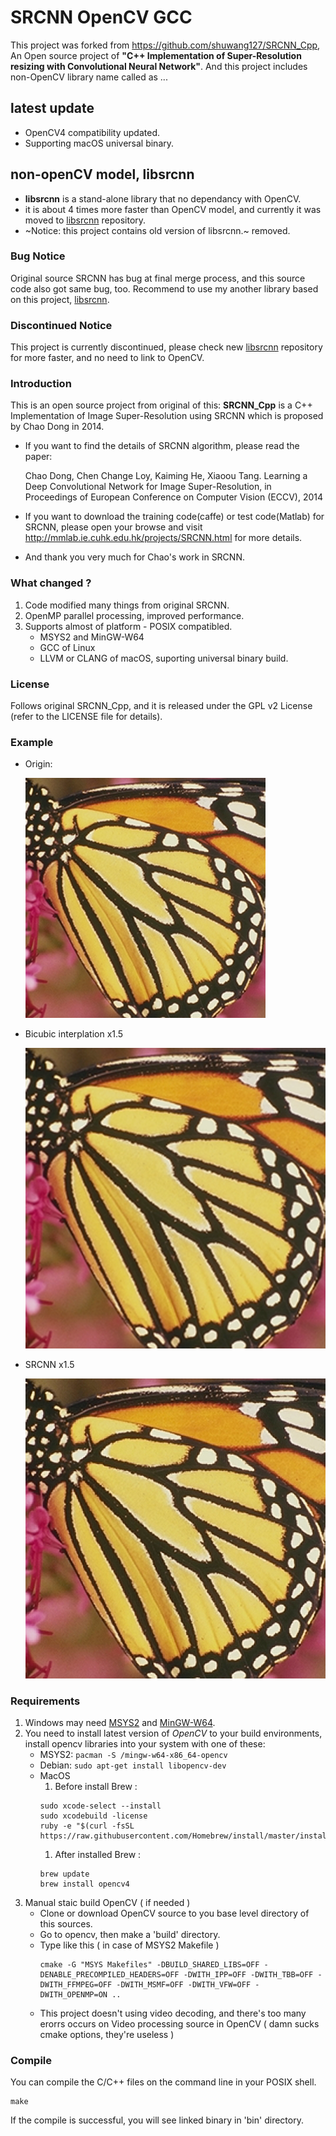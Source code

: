 # SRCNN OpenCV GCC
This project was forked from https://github.com/shuwang127/SRCNN_Cpp, An Open source project of **"C++ Implementation of Super-Resolution resizing with Convolutional Neural Network"**.
And this project includes non-OpenCV library name called as ...

## latest update
* OpenCV4 compatibility updated.
* Supporting macOS universal binary.

## non-openCV model, libsrcnn
* **libsrcnn** is a stand-alone library that no dependancy with OpenCV.
* it is about 4 times more faster than OpenCV model, and currently it was moved to [libsrcnn](https://github.com/rageworx/libsrcnn) repository.
* ~Notice: this project contains old version of libsrcnn.~ removed.

### Bug Notice
 Original source SRCNN has bug at final merge process, and this source code also got same bug, too. Recommend to use my another library based on this project,  [libsrcnn](https://github.com/rageworx/libsrcnn).

### Discontinued Notice 
 This project is currently discontinued, please check new [libsrcnn](https://github.com/rageworx/libsrcnn) repository for more faster, and no need to link to OpenCV.

### Introduction
This is an open source project from original of this:
**SRCNN_Cpp** is a C++ Implementation of Image Super-Resolution using SRCNN which is proposed by Chao Dong in 2014.
 - If you want to find the details of SRCNN algorithm, please read the paper:  

   Chao Dong, Chen Change Loy, Kaiming He, Xiaoou Tang. Learning a Deep Convolutional Network for Image Super-Resolution, in Proceedings of European Conference on Computer Vision (ECCV), 2014
 - If you want to download the training code(caffe) or test code(Matlab) for SRCNN, please open your browse and visit http://mmlab.ie.cuhk.edu.hk/projects/SRCNN.html for more details.
 - And thank you very much for Chao's work in SRCNN.

### What changed ?
1. Code modified many things from original SRCNN.
1. OpenMP parallel processing, improved performance.
1. Supports almost of platform - POSIX compatibled.
    - MSYS2 and MinGW-W64
    - GCC of Linux
    - LLVM or CLANG of macOS, suporting universal binary build.

### License
Follows original SRCNN_Cpp, and it is released under the GPL v2 License (refer to the LICENSE file for details).

### Example
- Origin:

    ![Example](Pictures/butterfly.png)  

- Bicubic interplation x1.5

    ![Example](Pictures/butterfly-bicubic.png)

- SRCNN x1.5

    ![Example](Pictures/butterfly-srcnn.png)  

### Requirements
1. Windows may need [MSYS2](https://www.msys2.org/) and [MinGW-W64](https://github.com/msys2/msys2/wiki/MSYS2-installation).
1. You need to install latest version of *OpenCV* to your build environments,
   install opencv libraries into your system with one of these:
    - MSYS2: ```pacman -S /mingw-w64-x86_64-opencv```
    - Debian: ```sudo apt-get install libopencv-dev```
    - MacOS
        1. Before install Brew : 
        ```
        sudo xcode-select --install 
        sudo xcodebuild -license
        ruby -e "$(curl -fsSL https://raw.githubusercontent.com/Homebrew/install/master/install)"
        ```
        1. After installed Brew :
        ```
        brew update
        brew install opencv4
        ```
1. Manual staic build OpenCV ( if needed )
    - Clone or download OpenCV source to you base level directory of this sources.
    - Go to opencv, then make a 'build' directory.
    - Type like this ( in case of MSYS2 Makefile )
      ```
      cmake -G "MSYS Makefiles" -DBUILD_SHARED_LIBS=OFF -DENABLE_PRECOMPILED_HEADERS=OFF -DWITH_IPP=OFF -DWITH_TBB=OFF -DWITH_FFMPEG=OFF -DWITH_MSMF=OFF -DWITH_VFW=OFF -DWITH_OPENMP=ON ..
      ```      
    - This project doesn't using video decoding, and there's too many erorrs occurs on Video processing source in OpenCV ( damn sucks cmake options, they're useless )


### Compile
You can compile the C/C++ files on the command line in your POSIX shell. 

``` Shell
make
```
If the compile is successful, you will see linked binary in 'bin' directory.

